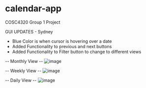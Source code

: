 # calendar-app
COSC4320 Group 1 Project 

GUI UPDATES - Sydney
 - Blue Color is when cursor is hovering over a date
 - Added Functionality to previous and next buttons
 - Added Functionality to Filter button to change to different views

-- Monthly View --
![image](https://github.com/danielkhuu/calendar-app/assets/99379320/22675052-a72d-47e4-9186-fc035f0490e9)

-- Weekly View --
![image](https://github.com/danielkhuu/calendar-app/assets/99379320/aeec92d2-efad-4fce-99c1-946eabef46b1)

-- Daily View --
![image](https://github.com/danielkhuu/calendar-app/assets/99379320/a354194f-b543-4740-b38f-71387afdf898)


